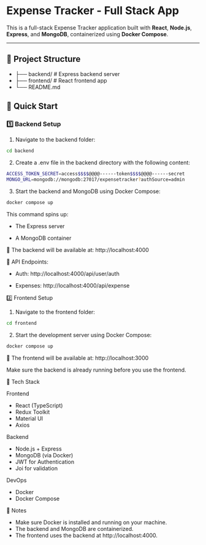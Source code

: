 # Expense Tracker - Full Stack App

This is a full-stack Expense Tracker application built with **React**, **Node.js**, **Express**, and **MongoDB**, containerized using **Docker Compose**.

---

## 📁 Project Structure

* ├── backend/ # Express backend server
* ├── frontend/ # React frontend app
* └── README.md 


## 🚀 Quick Start

### 1️⃣ Backend Setup

1. Navigate to the backend folder:

```bash
cd backend
```

2. Create a .env file in the backend directory with the following content:

```bash
ACCESS_TOKEN_SECRET=access$$$$@@@@------token$$$$@@@@------secret
MONGO_URL=mongodb://mongodb:27017/expensetracker?authSource=admin
```

3. Start the backend and MongoDB using Docker Compose:

```bash
docker compose up
```

This command spins up:

* The Express server

* A MongoDB container

🔗 The backend will be available at: http://localhost:4000

📡 API Endpoints:
* Auth: http://localhost:4000/api/user/auth

* Expenses: http://localhost:4000/api/expense

2️⃣ Frontend Setup
1. Navigate to the frontend folder:

```bash
cd frontend
```
2. Start the development server using Docker Compose:

```bash
docker compose up
```

🔗 The frontend will be available at: http://localhost:3000

Make sure the backend is already running before you use the frontend.

🧰 Tech Stack

Frontend

* React (TypeScript)
* Redux Toolkit
* Material UI
* Axios

Backend

* Node.js + Express
* MongoDB (via Docker)
* JWT for Authentication
* Joi for validation

DevOps

* Docker
* Docker Compose

💬 Notes

* Make sure Docker is installed and running on your machine.
* The backend and MongoDB are containerized.
* The frontend uses the backend at http://localhost:4000.
